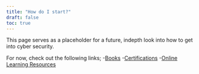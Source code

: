 ```yaml
---
title: "How do I start?"
draft: false
toc: true
---
```


This page serves as a placeholder for a future, indepth look into how to get into cyber security.

For now, check out the following links;
-[Books](https://simeononsecurity.ch/recommendations/books/)
-[Certifications](https://simeononsecurity.ch/recommendations/certifications/)
-[Online Learning Resources](https://simeononsecurity.ch/recommendations/learning_resources/)


